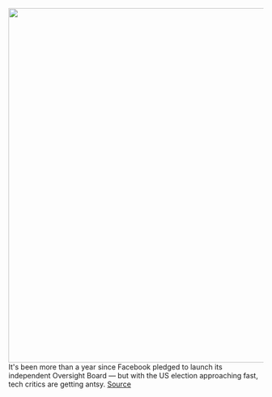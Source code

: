 <img src='https://cdn.vox-cdn.com/thumbor/mUWWECyRaRn72cBurJk9CKc01-w=/0x0:2040x1360/1200x800/filters:focal(857x517:1183x843)/cdn.vox-cdn.com/uploads/chorus_image/image/67467456/wjoel_180319_2394_facebook_006.0.0.jpg' width='700px' /><br/>
It's been more than a year since Facebook pledged to launch its independent Oversight Board — but with the US election approaching fast, tech critics are getting antsy.
<a href='https://www.theverge.com/2020/9/25/21454094/facebook-oversight-board-election-criticism-activists'> Source <a/>